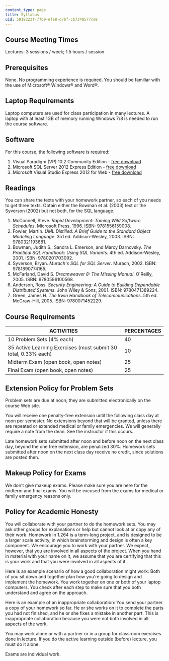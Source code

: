 ```yaml
---
content_type: page
title: Syllabus
uid: 5018223f-77b9-efe8-d7bf-cb7348577ca8
---
```


Course Meeting Times
--------------------

Lectures: 3 sessions / week; 1.5 hours / session

Prerequisites
-------------

None. No programming experience is required. You should be familiar with the use of Microsoft® Windows® and Word®.

Laptop Requirements
-------------------

Laptop computers are used for class participation in many lectures. A laptop with at least 1GB of memory running Windows 7/8 is needed to run the course software.

Software
--------

For this course, the following software is required:

1.  Visual Paradigm (VP) 10.2 Community Edition - [free download](http://www.visual-paradigm.com/download/vpuml.jsp?edition=ce)
2.  Microsoft SQL Server 2012 Express Edition - [free download](http://www.microsoft.com/en-us/download/details.aspx?id=29062)
3.  Microsoft Visual Studio Express 2012 for Web - [free download](https://www.microsoft.com/en-in/download/details.aspx?id=34675)

Readings
--------

You can share the texts with your homework partner, so each of you needs to get three texts. Obtain either the Bowman et al. (2003) text or the Syverson (2002) but not both, for the SQL language.

1.  McConnell, Steve. _Rapid Development: Taming Wild Software Schedules_. Microsoft Press, 1996. ISBN: 9781556159008.
2.  Fowler, Martin. _UML Distilled: A Brief Guide to the Standard Object Modeling Language_. 3rd ed. Addison-Wesley, 2003. ISBN: 9780321193681.
3.  Bowman, Judith S., Sandra L. Emerson, and Marcy Darnovsky. _The Practical SQL Handbook: Using SQL Variants_. 4th ed. Addison-Wesley, 2001. ISBN: 9780201703092.
4.  Syverson, Bryan. _Murach's SQL for SQL Server_. Murach, 2002. ISBN: 9781890774165.
5.  McFarland, David S. _Dreamweaver 8: The Missing Manual_. O'Reilly, 2005. ISBN: 9780596100568.
6.  Anderson, Ross. _Security Engineering: A Guide to Building Dependable Distributed Systems_. John Wiley & Sons, 2001. ISBN: 9780471389224.
7.  Green, James H. _The Irwin Handbook of Telecommunications_. 5th ed. McGraw-Hill, 2005. ISBN: 9780071452229.

Course Requirements
-------------------

| ACTIVITIES | PERCENTAGES |
| --- | --- |
| 10 Problem Sets (4% each) | 40 |
| 35 Active Learning Exercises (must submit 30 total, 0.33% each) | 10 |
| Midterm Exam (open book, open notes) | 25 |
| Final Exam (open book, open notes) | 25 

Extension Policy for Problem Sets
---------------------------------

Problem sets are due at noon; they are submitted electronically on the course Web site.

You will receive one penalty-free extension until the following class day at noon per semester. No extensions beyond that will be granted, unless there are repeated or extended medical or family emergencies. We will generally require a note from the dean. See the instructor if this occurs.

Late homework sets submitted after noon and before noon on the next class day, beyond the one free extension, are penalized 30%. Homework sets submitted after noon on the next class day receive no credit, since solutions are posted then.

Makeup Policy for Exams
-----------------------

We don't give makeup exams. Please make sure you are here for the midterm and final exams. You will be excused from the exams for medical or family emergency reasons only.

Policy for Academic Honesty
---------------------------

You will collaborate with your partner to do the homework sets. You may ask other groups for explanations or help but cannot look at or copy any of their work. Homework in 1.264 is a term-long project, and is designed to be a larger scale activity, in which brainstorming and design is often a key component. We encourage you to work with your partner. We expect, however, that you are involved in all aspects of the project. When you hand in material with your name on it, we assume that you are certifying that this is your work and that you were involved in all aspects of it.

Here is an example scenario of how a good collaboration might work: Both of you sit down and together plan how you're going to design and implement the homework. You work together on one or both of your laptop computers. You check after each step to make sure that you both understand and agree on the approach.

Here is an example of an inappropriate collaboration: You send your partner a copy of your homework so far. He or she works on it to complete the parts you had not finished, and he or she fixes a mistake in another part. This is inappropriate collaboration because you were not both involved in all aspects of the work.

You may work alone or with a partner or in a group for classroom exercises done in lecture. If you do the active learning outside (before) lecture, you must do it alone.

Exams are individual work.